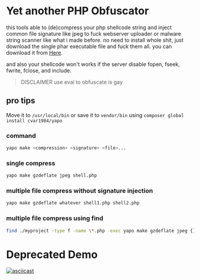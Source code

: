 # Yet another PHP Obfuscator

this tools able to (de)compress your php shellcode string and inject
common file signature like jpeg to fuck webserver uploader or malware string scanner like what i made before.
no need to install whole shit, just download the single phar executable file and fuck them all.
you can download it from [Here](bin/yapo).

and also your shellcode won't works if the server disable fopen, fseek, fwrite, fclose, and include.
> DISCLAIMER use eval to obfuscate is gay
## pro tips
Move it to `/usr/local/bin` or save it to `vendor/bin`
using `composer global install cvar1984/yapo`
### command
```sh
yapo make <compression> <signature> <file>...
```
### single compress
```sh
yapo make gzdeflate jpeg shell.php
```
### multiple file compress without signature injection
```sh
yapo make gzdeflate whatever shell1.php shell2.php
```
### multiple file compress using find
```sh
find ./myproject -type f -name \*.php -exec yapo make gzdeflate jpeg {} +\;
```
# Deprecated Demo
[![asciicast](https://asciinema.org/a/WpXltv0fDmDRBPVfVmQlaygjh.svg)](https://asciinema.org/a/WpXltv0fDmDRBPVfVmQlaygjh)

